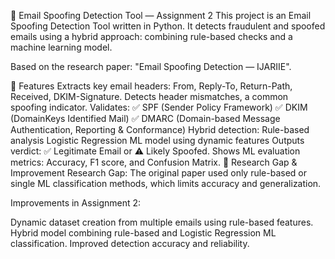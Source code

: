 📧 Email Spoofing Detection Tool — Assignment 2
This project is an Email Spoofing Detection Tool written in Python.
It detects fraudulent and spoofed emails using a hybrid approach: combining rule-based checks and a machine learning model.

Based on the research paper: "Email Spoofing Detection — IJARIIE".

🚀 Features
Extracts key email headers: From, Reply-To, Return-Path, Received, DKIM-Signature.
Detects header mismatches, a common spoofing indicator.
Validates:
✅ SPF (Sender Policy Framework)
✅ DKIM (DomainKeys Identified Mail)
✅ DMARC (Domain-based Message Authentication, Reporting & Conformance)
Hybrid detection:
Rule-based analysis
Logistic Regression ML model using dynamic features
Outputs verdict: ✅ Legitimate Email or ⚠️ Likely Spoofed.
Shows ML evaluation metrics: Accuracy, F1 score, and Confusion Matrix.
🎯 Research Gap & Improvement
Research Gap:
The original paper used only rule-based or single ML classification methods, which limits accuracy and generalization.

Improvements in Assignment 2:

Dynamic dataset creation from multiple emails using rule-based features.
Hybrid model combining rule-based and Logistic Regression ML classification.
Improved detection accuracy and reliability.


